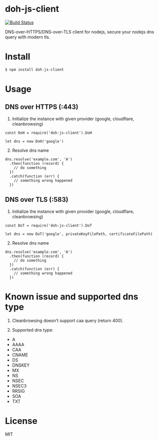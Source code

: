 # doh-js-client
[![Build Status](https://travis-ci.org/sc0Vu/doh-js-client.svg?branch=master)](https://travis-ci.org/sc0Vu/doh-js-client)

DNS-over-HTTPS/DNS-over-TLS client for nodejs, secure your nodejs dns query with modern tls.

# Install
```BASH
$ npm install doh-js-client
```

# Usage

## DNS over HTTPS (:443)

1. Initialize the instance with given provider (google, cloudflare, cleanbrowsing)
```JS
const DoH = require('doh-js-client').DoH

let dns = new DoH('google')
```

2. Resolve dns name
```JS
dns.resolve('example.com', 'A')
  .then(function (record) {
    // do something
  })
  .catch(function (err) {
    // something wrong happened
  })
```

## DNS over TLS (:583)

1. Initialize the instance with given provider (google, cloudflare, cleanbrowsing)
```JS
const DoT = require('doh-js-client').DoT

let dns = new DoT('google', privateKeyFilePath, certificateFilePath)
```

2. Resolve dns name
```JS
dns.resolve('example.com', 'A')
  .then(function (record) {
    // do something
  })
  .catch(function (err) {
    // something wrong happened
  })
```

# Known issue and supported dns type

1. Cleanbrowsing doesn't support caa query (return 400).

2. Supported dns type:
  * A
  * AAAA
  * CAA
  * CNAME
  * DS
  * DNSKEY
  * MX
  * NS
  * NSEC
  * NSEC3
  * RRSIG
  * SOA
  * TXT

# License

MIT